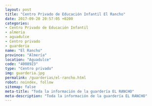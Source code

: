 ```yaml
---
layout: post
title: "Centro Privado de Educación Infantil El Rancho"
date: 2017-09-20 20:57:05 +0200
categories:
- Centro Privado de Educación Infantil
- almeria
- aguadulce
- Centro privado
- guarderia
name: "El Rancho"
province: "Almería"
location: "Aguadulce"
code: "4008923"
type: "Centro privado"
img: guarderia.jpg
permalink: /guarderias/el-rancho.html
robot: noindex, follow
sitemap: false
meta-title: "Toda la información de la guardería EL RANCHO"
meta-description: "Toda la información de la guardería EL RANCHO"
---
```

